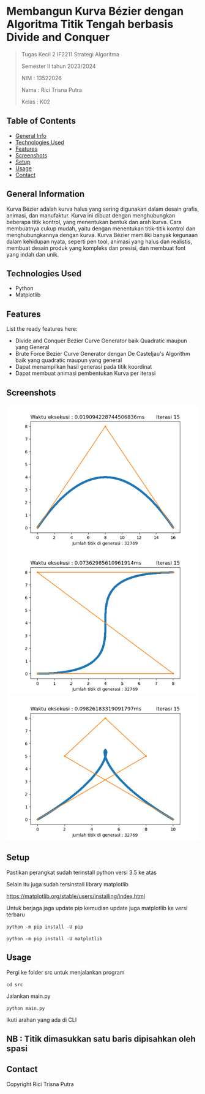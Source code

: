 # Membangun Kurva Bézier dengan Algoritma Titik Tengah berbasis Divide and Conquer
> Tugas Kecil 2 IF2211 Strategi Algoritma
> 
> Semester II tahun 2023/2024
> 
> NIM : 13522026
> 
> Nama : Rici Trisna Putra
> 
> Kelas : K02
> 

## Table of Contents
* [General Info](#general-information)
* [Technologies Used](#technologies-used)
* [Features](#features)
* [Screenshots](#screenshots)
* [Setup](#setup)
* [Usage](#usage)
* [Contact](#contact)


## General Information

Kurva Bézier adalah kurva halus yang sering digunakan dalam desain grafis, animasi, dan manufaktur. Kurva ini dibuat dengan menghubungkan beberapa titik kontrol, yang menentukan bentuk dan arah kurva. Cara membuatnya cukup mudah, yaitu dengan menentukan titik-titik kontrol dan menghubungkannya dengan kurva. Kurva Bézier memiliki banyak kegunaan dalam kehidupan nyata, seperti pen tool, animasi yang halus dan realistis, membuat desain produk yang kompleks dan presisi, dan membuat font yang indah dan unik.


## Technologies Used
- Python
- Matplotlib


## Features
List the ready features here:
- Divide and Conquer Bezier Curve Generator baik Quadratic maupun yang General
- Brute Force Bezier Curve Generator dengan De Casteljau's Algorithm baik yang quadratic maupun yang general
- Dapat menampilkan hasil generasi pada titik koordinat
- Dapat membuat animasi pembentukan Kurva per iterasi

## Screenshots
![screenshot1](./test/Figure_1.png)
![screenshot2](./test/Figure_7.png)
![screenshot2](./test/Figure_9.png)


## Setup

Pastikan perangkat sudah terinstall python versi 3.5 ke atas

Selain itu juga sudah tersinstall library matplotlib

https://matplotlib.org/stable/users/installing/index.html

Untuk berjaga jaga update pip kemudian update juga matplotlib ke versi terbaru

`python -m pip install -U pip`

`python -m pip install -U matplotlib`


## Usage

Pergi ke folder src untuk menjalankan program

`cd src`

Jalankan main.py

`python main.py`

Ikuti arahan yang ada di CLI

## NB : Titik dimasukkan satu baris dipisahkan oleh spasi

## Contact
Copyright Rici Trisna Putra
